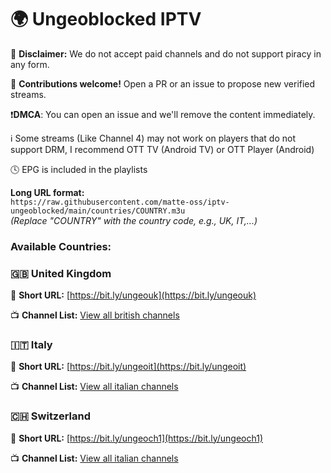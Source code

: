 # 🌍 Ungeoblocked IPTV  

🚫 **Disclaimer:** We do not accept paid channels and do not support piracy in any form.  

🤝 **Contributions welcome!** Open a PR or an issue to propose new verified streams.  

❗**DMCA**: You can open an issue and we'll remove the content immediately.

ℹ️ Some streams (Like Channel 4) may not work on players that do not support DRM, I recommend OTT TV (Android TV) or OTT Player (Android)

🕓 EPG is included in the playlists

**Long URL format:**  
`https://raw.githubusercontent.com/matte-oss/iptv-ungeoblocked/main/countries/COUNTRY.m3u`  
*(Replace "COUNTRY" with the country code, e.g., UK, IT,...)*  

### **Available Countries:**  

### 🇬🇧 United Kingdom  
🔗 **Short URL:** [https://bit.ly/ungeouk](https://bit.ly/ungeouk)  

📺 **Channel List:** [View all british channels](https://github.com/matte-oss/iptv-ungeoblocked/blob/main/ch-list/uk.md)  

### 🇮🇹 Italy
🔗 **Short URL:** [https://bit.ly/ungeoit](https://bit.ly/ungeoit)

📺 **Channel List:** [View all italian channels](https://github.com/matte-oss/iptv-ungeoblocked/blob/main/ch-list/it.md)  

### 🇨🇭 Switzerland
🔗 **Short URL:** [https://bit.ly/ungeoch1](https://bit.ly/ungeoch1)

📺 **Channel List:** [View all italian channels](https://github.com/matte-oss/iptv-ungeoblocked/blob/main/ch-list/ch.md)  
